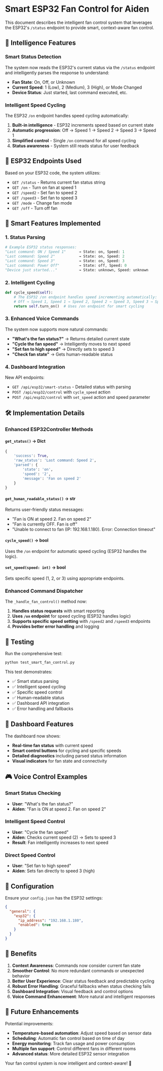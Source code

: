 # Smart ESP32 Fan Control for Aiden

This document describes the intelligent fan control system that leverages the ESP32's `/status` endpoint to provide smart, context-aware fan control.

## 🧠 Intelligence Features

### Smart Status Detection
The system now reads the ESP32's current status via the `/status` endpoint and intelligently parses the response to understand:
- **Fan State**: On, Off, or Unknown
- **Current Speed**: 1 (Low), 2 (Medium), 3 (High), or Mode Changed
- **Device Status**: Just started, last command executed, etc.

### Intelligent Speed Cycling
The ESP32 `/on` endpoint handles speed cycling automatically:
1. **Built-in intelligence** - ESP32 increments speed based on current state
2. **Automatic progression**: Off → Speed 1 → Speed 2 → Speed 3 → Speed 1
3. **Simplified control** - Single `/on` command for all speed cycling
4. **Status awareness** - System still reads status for user feedback

## 📡 ESP32 Endpoints Used

Based on your ESP32 code, the system utilizes:
- `GET /status` - Returns current fan status string
- `GET /on` - Turn on fan at speed 1
- `GET /speed2` - Set fan to speed 2
- `GET /speed3` - Set fan to speed 3
- `GET /mode` - Change fan mode
- `GET /off` - Turn off fan

## 🎯 Smart Features Implemented

### 1. Status Parsing
```python
# Example ESP32 status responses:
"Last command: ON / Speed 1"      → State: on, Speed: 1
"Last command: Speed 2"           → State: on, Speed: 2
"Last command: Speed 3"           → State: on, Speed: 3
"Last command: Power Off"         → State: off, Speed: 0
"Device just started..."          → State: unknown, Speed: unknown
```

### 2. Intelligent Cycling
```python
def cycle_speed(self):
    # The ESP32 /on endpoint handles speed incrementing automatically:
    # Off → Speed 1, Speed 1 → Speed 2, Speed 2 → Speed 3, Speed 3 → Speed 1
    return self.turn_on()  # Uses /on endpoint for smart cycling
```

### 3. Enhanced Voice Commands
The system now supports more natural commands:
- **"What's the fan status?"** → Returns detailed current state
- **"Cycle the fan speed"** → Intelligently moves to next speed
- **"Set fan to high speed"** → Directly sets to speed 3
- **"Check fan state"** → Gets human-readable status

### 4. Dashboard Integration
New API endpoints:
- `GET /api/esp32/smart-status` - Detailed status with parsing
- `POST /api/esp32/control` with `cycle_speed` action
- `POST /api/esp32/control` with `set_speed` action and speed parameter

## 🛠️ Implementation Details

### Enhanced ESP32Controller Methods

#### `get_status()` → Dict
```python
{
    'success': True,
    'raw_status': 'Last command: Speed 2',
    'parsed': {
        'state': 'on',
        'speed': '2',
        'message': 'Fan on speed 2'
    }
}
```

#### `get_human_readable_status()` → str
Returns user-friendly status messages:
- "Fan is ON at speed 2. Fan on speed 2"
- "Fan is currently OFF. Fan is off"
- "Unable to connect to fan (IP: 192.168.1.180). Error: Connection timeout"

#### `cycle_speed()` → bool
Uses the `/on` endpoint for automatic speed cycling (ESP32 handles the logic).

#### `set_speed(speed: int)` → bool
Sets specific speed (1, 2, or 3) using appropriate endpoints.

### Enhanced Command Dispatcher

The `_handle_fan_control()` method now:
1. **Handles status requests** with smart reporting
2. **Uses `/on` endpoint** for speed cycling (ESP32 handles logic)
3. **Supports specific speed setting** with `/speed2` and `/speed3` endpoints
4. **Provides better error handling** and logging

## 🧪 Testing

Run the comprehensive test:
```bash
python test_smart_fan_control.py
```

This test demonstrates:
- ✅ Smart status parsing
- ✅ Intelligent speed cycling
- ✅ Specific speed control
- ✅ Human-readable status
- ✅ Dashboard API integration
- ✅ Error handling and fallbacks

## 📱 Dashboard Features

The dashboard now shows:
- **Real-time fan status** with current speed
- **Smart control buttons** for cycling and specific speeds
- **Detailed diagnostics** including parsed status information
- **Visual indicators** for fan state and connectivity

## 🎮 Voice Control Examples

### Smart Status Checking
- **User**: "What's the fan status?"
- **Aiden**: "Fan is ON at speed 2. Fan on speed 2"

### Intelligent Speed Control
- **User**: "Cycle the fan speed"
- **Aiden**: Checks current speed (2) → Sets to speed 3
- **Result**: Fan intelligently increases to next speed

### Direct Speed Control  
- **User**: "Set fan to high speed"
- **Aiden**: Sets fan directly to speed 3 (high)

## 🔧 Configuration

Ensure your `config.json` has the ESP32 settings:
```json
{
  "general": {
    "esp32": {
      "ip_address": "192.168.1.180",
      "enabled": true
    }
  }
}
```

## 🚀 Benefits

1. **Context Awareness**: Commands now consider current fan state
2. **Smoother Control**: No more redundant commands or unexpected behavior
3. **Better User Experience**: Clear status feedback and predictable cycling
4. **Robust Error Handling**: Graceful fallbacks when status checking fails
5. **Dashboard Integration**: Visual feedback and control options
6. **Voice Command Enhancement**: More natural and intelligent responses

## 🔮 Future Enhancements

Potential improvements:
- **Temperature-based automation**: Adjust speed based on sensor data
- **Scheduling**: Automatic fan control based on time of day
- **Energy monitoring**: Track fan usage and power consumption
- **Multiple fan support**: Control different fans in different rooms
- **Advanced status**: More detailed ESP32 sensor integration

Your fan control system is now intelligent and context-aware! 🎉 
